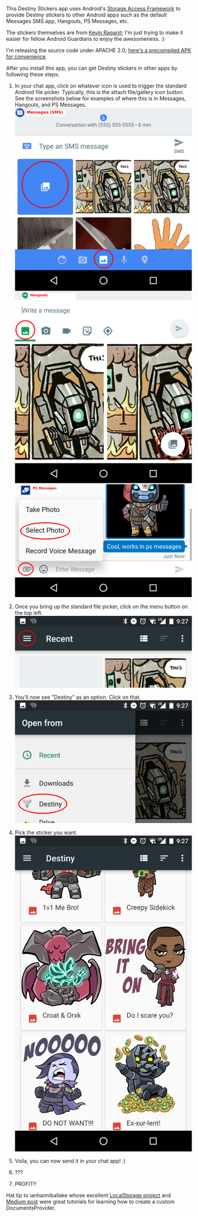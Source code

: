 This Destiny Stickers app uses Android's [Storage Access Framework](https://developer.android.com/guide/topics/providers/document-provider.html) to provide Destiny stickers to other Android apps such as the default Messages SMS app, Hangouts, PS Messages, etc.

The stickers themselves are from [Kevin Raganit](http://kevinraganit.com); I'm just trying to make it easier for fellow Android Guardians to enjoy the awesomeness. :)

I'm releasing the source code under APACHE 2.0; [here's a precompiled APK for convenience](DestinyStickers.apk).

After you install this app, you can get Destiny stickers in other apps by following these steps:

1. In your chat app, click on whatever icon is used to trigger the standard Android file picker. Typically, this is the attach file/gallery icon button. See the screenshots below for examples of where this is in Messages, Hangouts, and PS Messages.
![Messages](screenshots/01_messages.png?raw=true)
![Hangouts](screenshots/01_hangouts.png?raw=true)
![PS Messages](screenshots/01_psmessages.png?raw=true)

2. Once you bring up the standard file picker, click on the menu button on the top left.
![Menu button](screenshots/02_menubutton.png?raw=true)

3. You'll now see "Destiny" as an option. Click on that.
![Destiny](screenshots/03_destiny.png?raw=true)

4. Pick the sticker you want.
![Stickers](screenshots/04_stickers.png?raw=true)

5. Voila, you can now send it in your chat app! :)

6. ???

7. PROFIT!!


Hat tip to ianhanniballake whose excellent [LocalStorage project](https://github.com/ianhanniballake/LocalStorage) and [Medium post](https://medium.com/google-developers/building-a-documentsprovider-f7f2fb38e86a) were great tutorials for learning how to create a custom DocumentsProvider.


